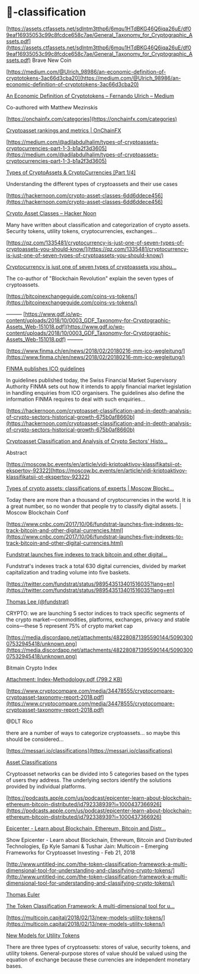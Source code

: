 # 📍-classification




[https://assets.ctfassets.net/sdlntm3tthp6/6mqu1HTdBKG46Q6iqa26uE/df09eaf16935053c99c8fcdce658c7ae/General_Taxonomy_for_Cryptographic_Assets.pdf](https://assets.ctfassets.net/sdlntm3tthp6/6mqu1HTdBKG46Q6iqa26uE/df09eaf16935053c99c8fcdce658c7ae/General_Taxonomy_for_Cryptographic_Assets.pdf) Brave New Coin

[https://medium.com/@Ulrich_98986/an-economic-definition-of-cryptotokens-3ac66d3cba20](https://medium.com/@Ulrich_98986/an-economic-definition-of-cryptotokens-3ac66d3cba20)

[An Economic Definition of Cryptotokens – Fernando Ulrich – Medium](https://medium.com/@Ulrich_98986/an-economic-definition-of-cryptotokens-3ac66d3cba20)

Co-authored with Matthew Mezinskis

[https://onchainfx.com/categories](https://onchainfx.com/categories)

[Cryptoasset rankings and metrics | OnChainFX](https://onchainfx.com/categories)

[https://medium.com/@adilabdulhalim/types-of-cryptoassets-cryptocurrencies-part-1-3-b1a2f3d3605](https://medium.com/@adilabdulhalim/types-of-cryptoassets-cryptocurrencies-part-1-3-b1a2f3d3605)

[Types of CryptoAssets & CryptoCurrencies [Part 1/4]](https://medium.com/@adilabdulhalim/types-of-cryptoassets-cryptocurrencies-part-1-3-b1a2f3d3605)

Understanding the different types of cryptoassets and their use cases

[https://hackernoon.com/crypto-asset-classes-6dd6ddece456](https://hackernoon.com/crypto-asset-classes-6dd6ddece456)

[Crypto Asset Classes – Hacker Noon](https://hackernoon.com/crypto-asset-classes-6dd6ddece456)

Many have written about classification and categorization of crypto assets. Security tokens, utility tokens, cryptocurrencies, exchanges…

[https://qz.com/1335481/cryptocurrency-is-just-one-of-seven-types-of-cryptoassets-you-should-know/](https://qz.com/1335481/cryptocurrency-is-just-one-of-seven-types-of-cryptoassets-you-should-know/)

[Cryptocurrency is just one of seven types of cryptoassets you shou...](https://qz.com/1335481/cryptocurrency-is-just-one-of-seven-types-of-cryptoassets-you-should-know)

The co-author of "Blockchain Revolution" explain the seven types of cryptoassets.

[https://bitcoinexchangeguide.com/coins-vs-tokens/](https://bitcoinexchangeguide.com/coins-vs-tokens/)

——— [https://www.gdf.io/wp-content/uploads/2018/10/0003_GDF_Taxonomy-for-Cryptographic-Assets_Web-151018.pdf](https://www.gdf.io/wp-content/uploads/2018/10/0003_GDF_Taxonomy-for-Cryptographic-Assets_Web-151018.pdf) ———

[https://www.finma.ch/en/news/2018/02/20180216-mm-ico-wegleitung/](https://www.finma.ch/en/news/2018/02/20180216-mm-ico-wegleitung/)

[FINMA publishes ICO guidelines](https://www.finma.ch/en/news/2018/02/20180216-mm-ico-wegleitung)

In guidelines published today, the Swiss Financial Market Supervisory Authority FINMA sets out how it intends to apply financial market legislation in handling enquiries from ICO organisers. The guidelines also define the information FINMA requires to deal with such enquiries...



[https://hackernoon.com/cryptoasset-classification-and-in-depth-analysis-of-crypto-sectors-historical-growth-675b0af8660b](https://hackernoon.com/cryptoasset-classification-and-in-depth-analysis-of-crypto-sectors-historical-growth-675b0af8660b)

[Cryptoasset Classification and Analysis of Crypto Sectors’ Histo...](https://hackernoon.com/cryptoasset-classification-and-in-depth-analysis-of-crypto-sectors-historical-growth-675b0af8660b)

Abstract



[https://moscow.bc.events/en/article/vidi-kriptoaktivov-klassifikatsii-ot-ekspertov-92322](https://moscow.bc.events/en/article/vidi-kriptoaktivov-klassifikatsii-ot-ekspertov-92322)

[Types of crypto assets: classifications of experts | Moscow Blockc...](https://moscow.bc.events/en/article/vidi-kriptoaktivov-klassifikatsii-ot-ekspertov-92322)

Today there are more than a thousand of cryptocurrencies in the world. It is a great number, so no wonder that people try to classify digital assets. | Moscow Blockchain Conf



[https://www.cnbc.com/2017/10/06/fundstrat-launches-five-indexes-to-track-bitcoin-and-other-digital-currencies.html](https://www.cnbc.com/2017/10/06/fundstrat-launches-five-indexes-to-track-bitcoin-and-other-digital-currencies.html)

[Fundstrat launches five indexes to track bitcoin and other digital...](https://www.cnbc.com/2017/10/06/fundstrat-launches-five-indexes-to-track-bitcoin-and-other-digital-currencies.html)

Fundstrat's indexes track a total 630 digital currencies, divided by market capitalization and trading volume into five baskets.

[https://twitter.com/fundstrat/status/989543513401516035?lang=en](https://twitter.com/fundstrat/status/989543513401516035?lang=en)

[Thomas Lee (@fundstrat)](https://twitter.com/fundstrat)

CRYPTO: we are launching 5 sector indices to track specific segments of the crypto market—commodities, platforms, exchanges, privacy and stable coins—these 5 represent 75% of crypto market cap



[https://media.discordapp.net/attachments/482280871395590144/509030007532945418/unknown.png](https://media.discordapp.net/attachments/482280871395590144/509030007532945418/unknown.png)



Bitmain Crypto Index

[Attachment: Index-Methodology.pdf (799.2 KB)](https://cdn.discordapp.com/attachments/510508658296356876/519881522455642112/Index-Methodology.pdf)



[https://www.cryptocompare.com/media/34478555/cryptocompare-cryptoasset-taxonomy-report-2018.pdf](https://www.cryptocompare.com/media/34478555/cryptocompare-cryptoasset-taxonomy-report-2018.pdf)



@DLT Rico

there are a number of ways to categorize cryptoassets... so maybe this should be considered...



[https://messari.io/classifications](https://messari.io/classifications)

[Asset Classifications](https://messari.io/classifications)

Cryptoasset networks can be divided into 5 categories based on the types of users they address. The underlying sectors identify the solutions provided by individual platforms.



[https://podcasts.apple.com/us/podcast/epicenter-learn-about-blockchain-ethereum-bitcoin-distributed/id792338939?i=1000437366926](https://podcasts.apple.com/us/podcast/epicenter-learn-about-blockchain-ethereum-bitcoin-distributed/id792338939?i=1000437366926)

[‎Epicenter - Learn about Blockchain, Ethereum, Bitcoin and Distr...](https://podcasts.apple.com/us/podcast/epicenter-learn-about-blockchain-ethereum-bitcoin-distributed/id792338939?i=1000437366926)

‎Show Epicenter - Learn about Blockchain, Ethereum, Bitcoin and Distributed Technologies, Ep Kyle Samani & Tushar Jain: Multicoin – Emerging Frameworks for Cryptoasset Investing - Feb 21, 2018



[http://www.untitled-inc.com/the-token-classification-framework-a-multi-dimensional-tool-for-understanding-and-classifying-crypto-tokens/](http://www.untitled-inc.com/the-token-classification-framework-a-multi-dimensional-tool-for-understanding-and-classifying-crypto-tokens/)

[Thomas Euler](http://www.untitled-inc.com/author/thomas-euler/)

[The Token Classification Framework: A multi-dimensional tool for u...](http://www.untitled-inc.com/the-token-classification-framework-a-multi-dimensional-tool-for-understanding-and-classifying-crypto-tokens/)



[https://multicoin.capital/2018/02/13/new-models-utility-tokens/](https://multicoin.capital/2018/02/13/new-models-utility-tokens/)

[New Models for Utility Tokens](https://multicoin.capital/2018/02/13/new-models-utility-tokens/)

There are three types of cryptoassets: stores of value, security tokens, and utility tokens. General-purpose stores of value should be valued using the equation of exchange because these currencies are independent monetary bases.